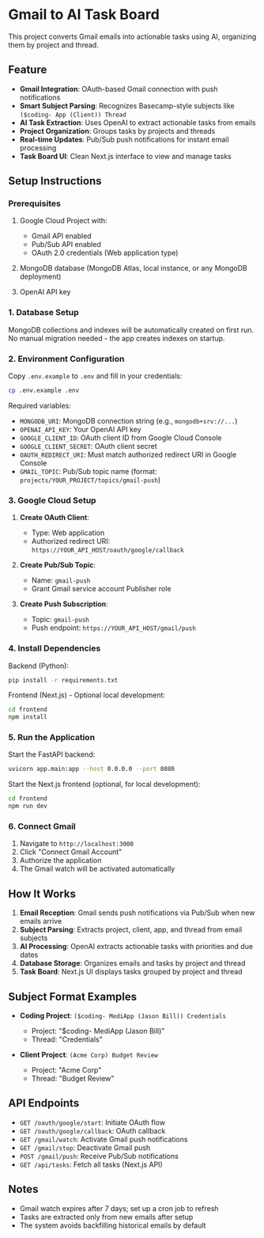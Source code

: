 # Gmail to AI Task Board

This project converts Gmail emails into actionable tasks using AI, organizing them by project and thread.

## Feature

- **Gmail Integration**: OAuth-based Gmail connection with push notifications
- **Smart Subject Parsing**: Recognizes Basecamp-style subjects like `($coding- App (Client)) Thread`
- **AI Task Extraction**: Uses OpenAI to extract actionable tasks from emails
- **Project Organization**: Groups tasks by projects and threads
- **Real-time Updates**: Pub/Sub push notifications for instant email processing
- **Task Board UI**: Clean Next.js interface to view and manage tasks

## Setup Instructions

### Prerequisites

1. Google Cloud Project with:
   - Gmail API enabled
   - Pub/Sub API enabled
   - OAuth 2.0 credentials (Web application type)

2. MongoDB database (MongoDB Atlas, local instance, or any MongoDB deployment)

3. OpenAI API key

### 1. Database Setup

MongoDB collections and indexes will be automatically created on first run. 
No manual migration needed - the app creates indexes on startup.

### 2. Environment Configuration

Copy `.env.example` to `.env` and fill in your credentials:

```bash
cp .env.example .env
```

Required variables:
- `MONGODB_URI`: MongoDB connection string (e.g., `mongodb+srv://...`)
- `OPENAI_API_KEY`: Your OpenAI API key
- `GOOGLE_CLIENT_ID`: OAuth client ID from Google Cloud Console
- `GOOGLE_CLIENT_SECRET`: OAuth client secret
- `OAUTH_REDIRECT_URI`: Must match authorized redirect URI in Google Console
- `GMAIL_TOPIC`: Pub/Sub topic name (format: `projects/YOUR_PROJECT/topics/gmail-push`)

### 3. Google Cloud Setup

1. **Create OAuth Client**:
   - Type: Web application
   - Authorized redirect URI: `https://YOUR_API_HOST/oauth/google/callback`

2. **Create Pub/Sub Topic**:
   - Name: `gmail-push`
   - Grant Gmail service account Publisher role

3. **Create Push Subscription**:
   - Topic: `gmail-push`
   - Push endpoint: `https://YOUR_API_HOST/gmail/push`

### 4. Install Dependencies

Backend (Python):
```bash
pip install -r requirements.txt
```

Frontend (Next.js) - Optional local development:
```bash
cd frontend
npm install
```

### 5. Run the Application

Start the FastAPI backend:
```bash
uvicorn app.main:app --host 0.0.0.0 --port 8080
```

Start the Next.js frontend (optional, for local development):
```bash
cd frontend
npm run dev
```

### 6. Connect Gmail

1. Navigate to `http://localhost:3000`
2. Click "Connect Gmail Account"
3. Authorize the application
4. The Gmail watch will be activated automatically

## How It Works

1. **Email Reception**: Gmail sends push notifications via Pub/Sub when new emails arrive
2. **Subject Parsing**: Extracts project, client, app, and thread from email subjects
3. **AI Processing**: OpenAI extracts actionable tasks with priorities and due dates
4. **Database Storage**: Organizes emails and tasks by project and thread
5. **Task Board**: Next.js UI displays tasks grouped by project and thread

## Subject Format Examples

- **Coding Project**: `($coding- MediApp (Jason Bill)) Credentials`
  - Project: "$coding- MediApp (Jason Bill)"
  - Thread: "Credentials"
  
- **Client Project**: `(Acme Corp) Budget Review`
  - Project: "Acme Corp"
  - Thread: "Budget Review"

## API Endpoints

- `GET /oauth/google/start`: Initiate OAuth flow
- `GET /oauth/google/callback`: OAuth callback
- `GET /gmail/watch`: Activate Gmail push notifications
- `GET /gmail/stop`: Deactivate Gmail push
- `POST /gmail/push`: Receive Pub/Sub notifications
- `GET /api/tasks`: Fetch all tasks (Next.js API)

## Notes

- Gmail watch expires after 7 days; set up a cron job to refresh
- Tasks are extracted only from new emails after setup
- The system avoids backfilling historical emails by default